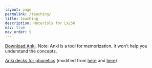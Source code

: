 ```yaml
---
layout: page
permalink: /teaching/
title: teaching
description: Materials for LX250
nav: true
nav_order: 5
---
```


[Download Anki](https://apps.ankiweb.net). Note: Anki is a tool for memorization. It won't help you understand the concepts. 

[Anki decks for phonetics](http://adityayedetore.com/lx250/) (modified from [here](https://ankiweb.net/shared/info/3166970026) and [here](https://ankiweb.net/shared/info/81778780))

